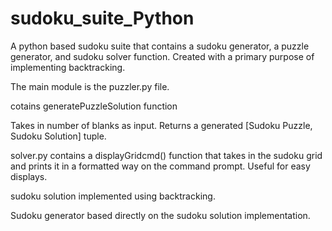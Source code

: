 # sudoku_suite_Python
A python based sudoku suite that contains a sudoku generator, a puzzle generator, and sudoku solver function. Created with a primary purpose of implementing backtracking.


The main module is the puzzler.py file.

cotains generatePuzzleSolution function

Takes in number of blanks as input. Returns a generated [Sudoku Puzzle, Sudoku Solution] tuple.

solver.py contains a displayGridcmd() function that takes in the sudoku grid and prints it in a formatted way on the command prompt. Useful for easy displays.

sudoku solution implemented using backtracking.

Sudoku generator based directly on the sudoku solution implementation.
